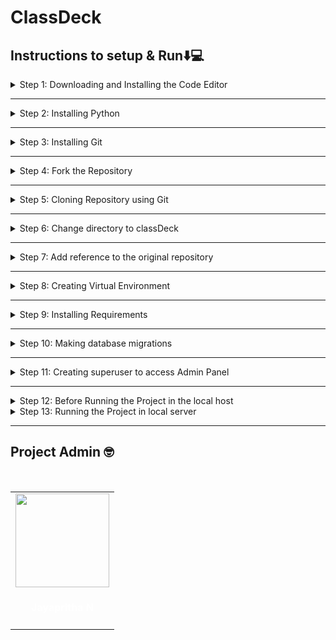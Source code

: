 # ClassDeck

## Instructions to setup & Run:arrow_down::computer:

<details>
<summary>
Step 1: Downloading and Installing the Code Editor
</summary>
<br>
You can download and install any one of the following IDE.
<br><br>
<ul>
<li><a href="https://code.visualstudio.com/">Visual Studio Code</a> (Preferred)</li>
<li><a href="https://www.sublimetext.com/3">Sublime Text 3</a></li>
<li><a href="https://atom.io/">Atom</a></li>
</details>

---

<details>
<summary>
Step 2: Installing Python
</summary>
<br>
Download <a href="https://www.python.org/downloads/">Python Latest Version</a>
<br><br>
<ul>
<li>Make sure to check '<b>Add Python to Path</b>' in the setup window of the Installer.</li>
</ul>

Verify the installation from the Terminal using the following command,

```bash
python --version
```

</details>

---

<details>
<summary>
Step 3: Installing Git
</summary>
<br>
Download <a href="https://git-scm.com/downloads">Git</a>
</details>

---

<details>
<summary>
Step 4: Fork the Repository
</summary>
<br>
Click on <a href="#" target="_self"><img src="https://user-images.githubusercontent.com/58631762/120588030-11cee200-c454-11eb-98ad-060ef99428c5.png" width="16"></img></a> to fork <a href="https://github.com/coding-geek21/classDeck">this</a> repsository
</details>

---

<details>
<summary>
Step 5: Cloning Repository using Git
</summary>
<br>

```bash
git clone https://github.com/'<your-github-username>'/classDeck.git
```

</details>

---

<details>
<summary>
Step 6: Change directory to classDeck
</summary>
<br>

```bash
cd classDeck
```

</details>

---

<details>
<summary>
Step 7: Add reference to the original repository
</summary>
<br>

```bash
git remote add upstream https://github.com/coding-geek21/classDeck.git
```

</details>

---

<details>
<summary>
Step 8: Creating Virtual Environment
</summary>
<br>
Install virtualenv
<br><br>

```bash
pip install virtualenv
```

Creating Virtual Environment named `env`

```bash
virtualenv env
```

To Activate `env`

```bash
source env/Scripts/activate
or
./env/Scripts/activate
```

To deactivate `env`

```bash
deactivate
```

</details>

---

<details>
<summary>
Step 9: Installing Requirements
</summary>
<br>

**Note**: Before installing requirements, Make sure the virtual environment is activated.
<br><br>

```bash
cd classDeck
pip install -r requirements.txt
```

</details>

---

<details>
<summary>
Step 10: Making database migrations
</summary>
<br>

**Note**: Before making database migrations, make sure you've successfully created database.

```bash
python manage.py makemigrations
```

```bash
python manage.py migrate
```

</details>

---

<details>
<summary>
Step 11: Creating superuser to access Admin Panel
</summary>
<br>

```bash
python manage.py createsuperuser
```

</details>

---

<details>
<summary>
Step 12: Before Running the Project in the local host
</summary>
<br>
<b>Note:</b> Before running the project in local server, copy the contents of the env file and use in the settings.py corresponding to places where the values has been used from the env.
<br><br>

</details>

<details>
<summary>
Step 13: Running the Project in local server
</summary>
<br>
<b>Note:</b> Before running the project in local server, Make sure you activate the Virtual Environment.
<br><br>

```bash
python manage.py runserver
```

<p>Server will be up and running in local host on PORT 8000</p>
</details>

---

## Project Admin 🤓

<br>
<table>
<tr>
<td align="center" ><a href="https://github.com/coding-geek21"><img src="https://avatars.githubusercontent.com/u/53329034?s=400&u=bc78468dc0c164cd9605f7ed16709d35bc25205e&v=4" width=150px height=150px /></a></br> <h4 style="color:white;">Jayapritha N</h4>

</tr>
</table>
<br>
